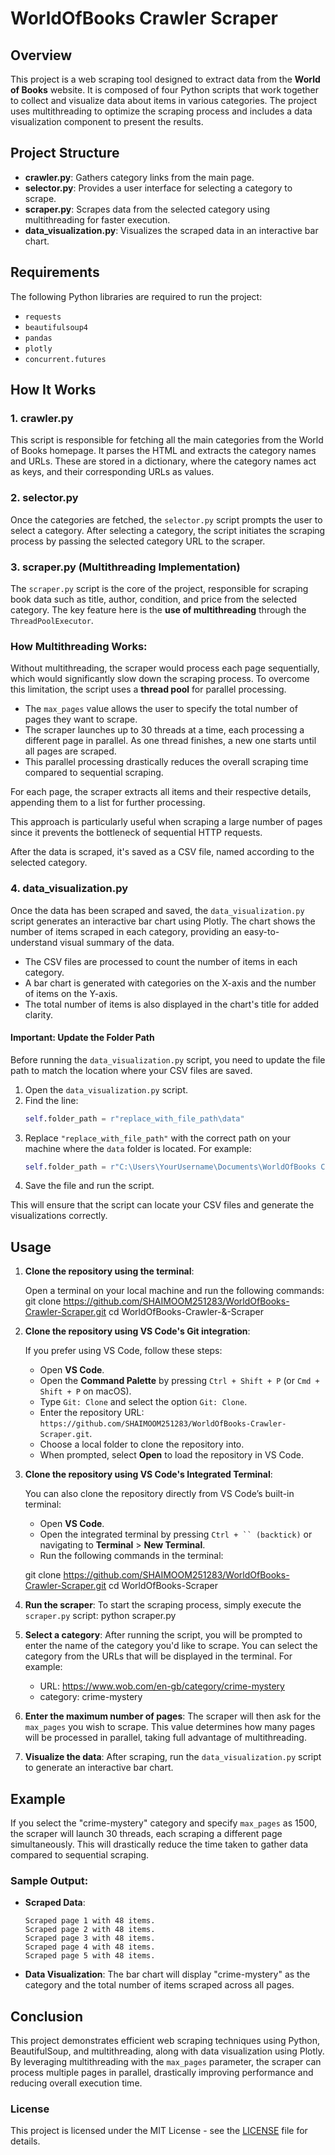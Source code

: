 # WorldOfBooks Crawler Scraper

## Overview

This project is a web scraping tool designed to extract data from the **World of Books** website. It is composed of four Python scripts that work together to collect and visualize data about items in various categories. The project uses multithreading to optimize the scraping process and includes a data visualization component to present the results.

## Project Structure

- **crawler.py**: Gathers category links from the main page.
- **selector.py**: Provides a user interface for selecting a category to scrape.
- **scraper.py**: Scrapes data from the selected category using multithreading for faster execution.
- **data_visualization.py**: Visualizes the scraped data in an interactive bar chart.

## Requirements

The following Python libraries are required to run the project:

- `requests`
- `beautifulsoup4`
- `pandas`
- `plotly`
- `concurrent.futures`

## How It Works

### 1. **crawler.py**

This script is responsible for fetching all the main categories from the World of Books homepage. It parses the HTML and extracts the category names and URLs. These are stored in a dictionary, where the category names act as keys, and their corresponding URLs as values.

### 2. **selector.py**

Once the categories are fetched, the `selector.py` script prompts the user to select a category. After selecting a category, the script initiates the scraping process by passing the selected category URL to the scraper.

### 3. **scraper.py** (Multithreading Implementation)

The `scraper.py` script is the core of the project, responsible for scraping book data such as title, author, condition, and price from the selected category. The key feature here is the **use of multithreading** through the `ThreadPoolExecutor`.

### How Multithreading Works:

Without multithreading, the scraper would process each page sequentially, which would significantly slow down the scraping process. To overcome this limitation, the script uses a **thread pool** for parallel processing. 

- The `max_pages` value allows the user to specify the total number of pages they want to scrape.
- The scraper launches up to 30 threads at a time, each processing a different page in parallel. As one thread finishes, a new one starts until all pages are scraped.
- This parallel processing drastically reduces the overall scraping time compared to sequential scraping.

For each page, the scraper extracts all items and their respective details, appending them to a list for further processing.

This approach is particularly useful when scraping a large number of pages since it prevents the bottleneck of sequential HTTP requests.

After the data is scraped, it's saved as a CSV file, named according to the selected category.

### 4. data_visualization.py

Once the data has been scraped and saved, the `data_visualization.py` script generates an interactive bar chart using Plotly. The chart shows the number of items scraped in each category, providing an easy-to-understand visual summary of the data.

- The CSV files are processed to count the number of items in each category.
- A bar chart is generated with categories on the X-axis and the number of items on the Y-axis.
- The total number of items is also displayed in the chart's title for added clarity.

#### **Important: Update the Folder Path**

Before running the `data_visualization.py` script, you need to update the file path to match the location where your CSV files are saved.

1. Open the `data_visualization.py` script.
2. Find the line:
   ```python
   self.folder_path = r"replace_with_file_path\data"
   ```
3. Replace `"replace_with_file_path"` with the correct path on your machine where the `data` folder is located. For example:
   ```python
   self.folder_path = r"C:\Users\YourUsername\Documents\WorldOfBooks Crawler Scraper\data"
   ```
4. Save the file and run the script.

This will ensure that the script can locate your CSV files and generate the visualizations correctly.

## Usage

1. **Clone the repository using the terminal**:
   
   Open a terminal on your local machine and run the following commands:
   git clone https://github.com/SHAIMOOM251283/WorldOfBooks-Crawler-Scraper.git
   cd WorldOfBooks-Crawler-&-Scraper
   
2. **Clone the repository using VS Code's Git integration**:
   
   If you prefer using VS Code, follow these steps:
   
   - Open **VS Code**.
   - Open the **Command Palette** by pressing `Ctrl + Shift + P` (or `Cmd + Shift + P` on macOS).
   - Type `Git: Clone` and select the option `Git: Clone`.
   - Enter the repository URL: `https://github.com/SHAIMOOM251283/WorldOfBooks-Crawler-Scraper.git`.
   - Choose a local folder to clone the repository into.
   - When prompted, select **Open** to load the repository in VS Code.

3. **Clone the repository using VS Code's Integrated Terminal**:
   
   You can also clone the repository directly from VS Code’s built-in terminal:
   
   - Open **VS Code**.
   - Open the integrated terminal by pressing `Ctrl + `` (backtick)` or navigating to **Terminal** > **New Terminal**.
   - Run the following commands in the terminal:
   
    git clone https://github.com/SHAIMOOM251283/WorldOfBooks-Crawler-Scraper.git
    cd WorldOfBooks-Scraper
    
4. **Run the scraper**:
    To start the scraping process, simply execute the `scraper.py` script:
    python scraper.py
    
5. **Select a category**:
    After running the script, you will be prompted to enter the name of the category you'd like to scrape. You can select the category from the URLs that will be displayed in the terminal. For example:
    - URL: https://www.wob.com/en-gb/category/crime-mystery
    - category: crime-mystery

6. **Enter the maximum number of pages**:
    The scraper will then ask for the `max_pages` you wish to scrape. This value determines how many pages will be processed in parallel, taking full advantage of multithreading.

7. **Visualize the data**:
    After scraping, run the `data_visualization.py` script to generate an interactive bar chart.
    
## Example

If you select the "crime-mystery" category and specify `max_pages` as 1500, the scraper will launch 30 threads, each scraping a different page simultaneously. This will drastically reduce the time taken to gather data compared to sequential scraping.

### Sample Output:

- **Scraped Data**:
    ```
    Scraped page 1 with 48 items.
    Scraped page 2 with 48 items.
    Scraped page 3 with 48 items.
    Scraped page 4 with 48 items.
    Scraped page 5 with 48 items.
    ```

- **Data Visualization**: The bar chart will display "crime-mystery" as the category and the total number of items scraped across all pages.

## Conclusion

This project demonstrates efficient web scraping techniques using Python, BeautifulSoup, and multithreading, along with data visualization using Plotly. By leveraging multithreading with the `max_pages` parameter, the scraper can process multiple pages in parallel, drastically improving performance and reducing overall execution time.

### License

This project is licensed under the MIT License - see the [LICENSE](LICENSE) file for details.
